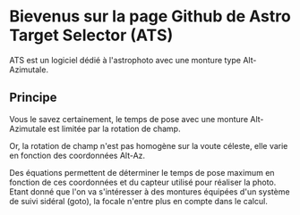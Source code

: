 # Bievenus sur la page Github de Astro Target Selector (ATS)

ATS est un logiciel dédié à l'astrophoto avec une monture type Alt-Azimutale.


## Principe 

Vous le savez certainement, le temps de pose avec une monture Alt-Azimutale est limitée par la rotation de champ. <br>

Or, la rotation de champ n'est pas homogène sur la voute céleste, elle varie en fonction des coordonnées Alt-Az.

Des équations permettent de déterminer le temps de pose maximum en fonction de ces coordonnées et du capteur utilisé pour réaliser la photo. Etant donné que l'on va s'intéresser à des montures équipées d'un système de suivi sidéral (goto), la focale n'entre plus en compte dans le calcul.




